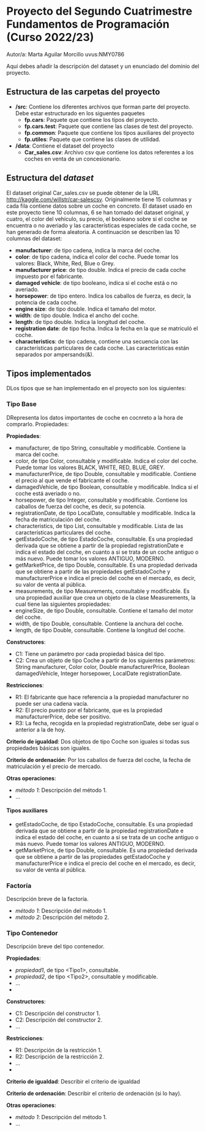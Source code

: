 # Proyecto del Segundo Cuatrimestre Fundamentos de Programación (Curso 2022/23)
Autor/a: Marta Aguilar Morcillo   uvus:NMY0786

Aquí debes añadir la descripción del dataset y un enunciado del dominio del proyecto.


## Estructura de las carpetas del proyecto

* **/src**: Contiene los diferentes archivos que forman parte del proyecto. Debe estar estructurado en los siguentes paquetes
  * **fp.cars**: Paquete que contiene los tipos del proyecto.
  * **fp.cars.test**: Paquete que contiene las clases de test del proyecto.
  * **fp.common**: Paquete que contiene los tipos auxiliares del proyecto
  * **fp.utiles**:  Paquete que contiene las clases de utilidad. 
* **/data**: Contiene el dataset del proyecto
    * **Car_sales.csv**: Archivo csv que contiene los datos referentes a los coches en venta de un concesionario.
    
## Estructura del *dataset*

El dataset original Car_sales.csv se puede obtener de la URL http://kaggle.com/willstr/car-salescsv. Originalmente tiene 15 columnas y cada fila contiene datos sobre un coche en concreto. El dataset usado en este proyecto tiene 10 columnas, 6 se han tomado del dataset original, y cuatro, el color del vehículo, su precio, el booleano sobre si el coche se encuentra o no averiado y las características especiales de cada coche, se han generado de forma aleatoria. A continuación se describen las 10 columnas del dataset:

* **manufacturer**: de tipo cadena, indica la marca del coche.
* **color**: de tipo cadena, indica el color del coche. Puede tomar los valores: Black, White, Red, Blue o Grey.
* **manufacturer price**: de tipo double. Indica el precio de cada coche impuesto por el fabricante.
* **damaged vehicle**: de tipo booleano, indica si el coche está o no averiado.
* **horsepower**: de tipo entero. Indica los caballos de fuerza, es decir, la potencia de cada coche.
* **engine size**: de tipo double. Indica el tamaño del motor.
* **width**: de tipo double. Indica el ancho del coche.
* **length**: de tipo double. Indica la longitud del coche.
* **registration date**: de tipo fecha. Indica la fecha en la que se matriculó el coche.
* **characteristics**: de tipo cadena, contiene una secuencia con las características particulares de cada coche. Las características están separados por ampersands(&).

## Tipos implementados

DLos tipos que se han implementado en el proyecto son los siguientes:

### Tipo Base
DRepresenta los datos importantes de coche en cocnreto a la hora de comprarlo. Propiedades:

**Propiedades**:
* manufacturer, de tipo String, consultable y modificable. Contiene la marca del coche.
* color, de tipo Color, consultable y modificable. Indica el color del coche. Puede tomar los valores BLACK, WHITE, RED, BLUE, GREY.
* manufacturerPrice, de tipo Double, consultable y modificable. Contiene el precio al que vende el fabricante el coche.
* damagedVehicle, de tipo Boolean, consultable y modificable. Indica si el coche está averiado o no.
* horsepower, de tipo Integer, consultable y modificable. Contiene los caballos de fuerza del coche, es decir, su potencia.
* registrationDate, de tipo LocalDate, consultable y modificable. Indica la fecha de matriculación del coche.
* characteristics, de tipo List<String>, consultable y modificable. Lista de las características particulares del coche.
* getEstadoCoche, de tipo EstadoCoche, consultable. Es una propiedad derivada que se obtiene a partir de la propiedad registrationDate e indica el estado del coche, en cuanto a si se trata de un coche antiguo o más nuevo. Puede tomar los valores ANTIGUO, MODERNO.
* getMarketPrice, de tipo Double, consultable. Es una propiedad derivada que se obtiene a partir de las propiedades getEstadoCoche y manufacturerPrice e indica el precio del coche en el mercado, es decir, su valor de venta al pública.
* measurements, de tipo Measurements, consultable y modificable. Es una propiedad auxiliar que crea un objeto de la clase Measurements, la cual tiene las siguientes propiedades:
* engineSize, de tipo Double, consultable. Contiene el tamaño del motor del coche.
* width, de tipo Double, consultable. Contiene la anchura del coche.
* length, de tipo Double, consultable. Contiene la longitud del coche.

**Constructores**: 

- C1: Tiene un parámetro por cada propiedad básica del tipo.
- C2: Crea un objeto de tipo Coche a partir de los siguientes parámetros: String manufacturer, Color color, Double manufacturerPrice, Boolean damagedVehicle, Integer horsepower, LocalDate registrationDate.

**Restricciones**:
 
- R1: El fabricante que hace referencia a la propiedad manufacturer no puede ser una cadena vacía.
- R2: El precio puesto por el fabricante, que es la propiedad manufacturerPrice, debe ser positivo.
- R3: La fecha, recogida en la propiedad registrationDate, debe ser igual o anterior a la de hoy.

**Criterio de igualdad**: Dos objetos de tipo Coche son iguales si todas sus propiedades básicas son iguales.

**Criterio de ordenación**: Por los caballos de fuerza del coche, la fecha de matriculación y el precio de mercado.

**Otras operaciones**:
 
-	_método 1_: Descripción del método 1.
- ...

#### Tipos auxiliares
* getEstadoCoche, de tipo EstadoCoche, consultable. Es una propiedad derivada que se obtiene a partir de la propiedad registrationDate e indica el estado del coche, en cuanto a si se trata de un coche antiguo o más nuevo. Puede tomar los valores ANTIGUO, MODERNO.
* getMarketPrice, de tipo Double, consultable. Es una propiedad derivada que se obtiene a partir de las propiedades getEstadoCoche y manufacturerPrice e indica el precio del coche en el mercado, es decir, su valor de venta al pública.

### Factoría
Descripción breve de la factoría.

- _método 1_: Descripción del método 1.
-	_método 2_: Descripción del método 2.

### Tipo Contenedor

Descripción breve del tipo contenedor.

**Propiedades**:

- _propiedad1_, de tipo \<Tipo1\>, consultable. 
- _propiedad2_, de tipo \<Tipo2\>, consultable y modificable. 
- ...
- 
**Constructores**: 

- C1: Descripción del constructor 1.
- C2: Descripción del constructor 2.
- ...

**Restricciones**:
 
- R1: Descripción de la restricción 1.
- R2: Descripción de la restricción 2.
- ...
- 
**Criterio de igualdad**: Describir el criterio de igualdad

**Criterio de ordenación**: Describir el criterio de ordenación (si lo hay).

**Otras operaciones**:
 
-	_método 1_: Descripción del método 1.
- ...
